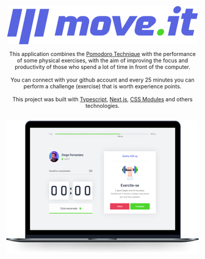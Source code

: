 <p align="center">
  <a href="https://github.com/gmass0n/move-it">
  <img src="./.github/logo.svg" alt="Move.it">
</a>
<br />
<p align="center">
  This application combines the <a href="https://en.wikipedia.org/wiki/Pomodoro_Technique" target="_blank">Pomodoro Technique</a> with the performance of some physical exercises, with the aim of improving the focus and productivity of those who spend a lot of time in front of the computer.
<br />
<br />
  You can connect with your github account and every 25 minutes you can perform a challenge (exercise) that is worth experience points.
<br />
<br />
  This project was built with <a href="https://www.typescriptlang.org/" target="_blank">Typescript</a>, <a href="https://nextjs.org/" target="_blank">Next.js</a>, <a href="https://github.com/css-modules/css-modules" target="_blank">CSS Modules</a> and others technologies.
<br />
<br />
<p align="center">
  <a href="https://github.com/gmass0n/move-it">
    <img src="./.github/preview.png" alt="Preview" height="350">
  </a>
</p>  
